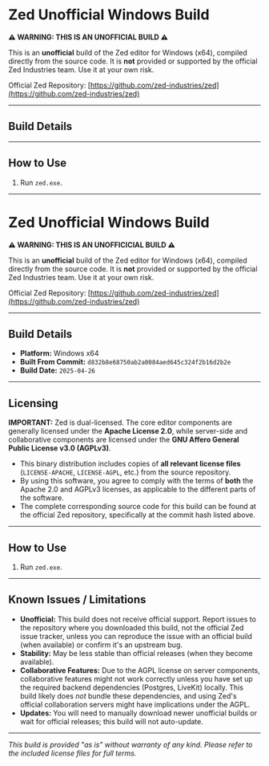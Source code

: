 # Zed Unofficial Windows Build

**⚠️ WARNING: THIS IS AN UNOFFICIAL BUILD ⚠️**

This is an **unofficial** build of the Zed editor for Windows (x64), compiled directly from the source code. It is **not** provided or supported by the official Zed Industries team. Use it at your own risk.

Official Zed Repository: [https://github.com/zed-industries/zed](https://github.com/zed-industries/zed)

---

## Build Details



---

## How to Use

1.  Run `zed.exe`.

---

# Zed Unofficial Windows Build

**⚠️ WARNING: THIS IS AN UNOFFICICIAL BUILD ⚠️**

This is an **unofficial** build of the Zed editor for Windows (x64), compiled directly from the source code. It is **not** provided or supported by the official Zed Industries team. Use it at your own risk.

Official Zed Repository: [https://github.com/zed-industries/zed](https://github.com/zed-industries/zed)

---

## Build Details

*   **Platform:** Windows x64
*   **Built From Commit:** `d832b8e68750ab2a0084aed645c324f2b16d2b2e`
*   **Build Date:** `2025-04-26`

---

## Licensing

**IMPORTANT:** Zed is dual-licensed. The core editor components are generally licensed under the **Apache License 2.0**, while server-side and collaborative components are licensed under the **GNU Affero General Public License v3.0 (AGPLv3)**.

*   This binary distribution includes copies of **all relevant license files** (`LICENSE-APACHE`, `LICENSE-AGPL`, etc.) from the source repository.
*   By using this software, you agree to comply with the terms of **both** the Apache 2.0 and AGPLv3 licenses, as applicable to the different parts of the software.
*   The complete corresponding source code for this build can be found at the official Zed repository, specifically at the commit hash listed above.

---

## How to Use

1.  Run `zed.exe`.

---

## Known Issues / Limitations

*   **Unofficial:** This build does not receive official support. Report issues to the repository where you downloaded this build, not the official Zed issue tracker, unless you can reproduce the issue with an official build (when available) or confirm it's an upstream bug.
*   **Stability:** May be less stable than official releases (when they become available).
*   **Collaborative Features:** Due to the AGPL license on server components, collaborative features might not work correctly unless you have set up the required backend dependencies (Postgres, LiveKit) locally. This build likely does *not* bundle these dependencies, and using Zed's official collaboration servers might have implications under the AGPL.
*   **Updates:** You will need to manually download newer unofficial builds or wait for official releases; this build will not auto-update.

---

*This build is provided "as is" without warranty of any kind. Please refer to the included license files for full terms.*